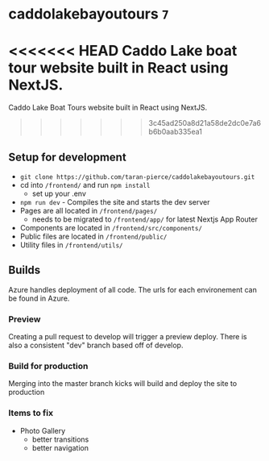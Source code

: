 # caddolakebayoutours `7`
<<<<<<< HEAD
Caddo Lake boat tour website built in React using NextJS.
=======
Caddo Lake Boat Tours website built in React using NextJS.
>>>>>>> 3c45ad250a8d21a58de2dc0e7a6b6b0aab335ea1

## Setup for development
* `git clone https://github.com/taran-pierce/caddolakebayoutours.git`
* cd into `/frontend/` and run `npm install`
  - set up your .env
* `npm run dev` - Compiles the site and starts the dev server
* Pages are all located in `/frontend/pages/`
  - needs to be migrated to `/frontend/app/` for latest Nextjs App Router
* Components are located in `/frontend/src/components/`
* Public files are located in `/frontend/public/`
* Utility files in `/frontend/utils/`

## Builds
Azure handles deployment of all code. The urls for each environement can be found in Azure.

### Preview
Creating a pull request to develop will trigger a preview deploy. There is also a consistent "dev" branch based off of develop.

### Build for production
Merging into the master branch kicks will build and deploy the site to production

### Items to fix
- Photo Gallery
  - better transitions
  - better navigation